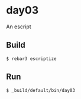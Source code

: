day03
=====

An escript

Build
-----

    $ rebar3 escriptize

Run
---

    $ _build/default/bin/day03
